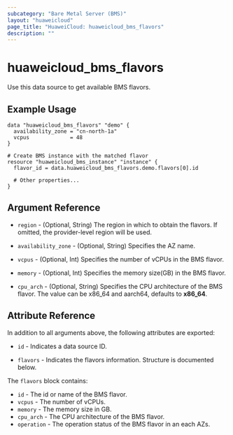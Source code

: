 ```yaml
---
subcategory: "Bare Metal Server (BMS)"
layout: "huaweicloud"
page_title: "HuaweiCloud: huaweicloud_bms_flavors"
description: ""
---
```


# huaweicloud_bms_flavors

Use this data source to get available BMS flavors.

## Example Usage

```hcl
data "huaweicloud_bms_flavors" "demo" {
  availability_zone = "cn-north-1a"
  vcpus             = 48
}

# Create BMS instance with the matched flavor
resource "huaweicloud_bms_instance" "instance" {
  flavor_id = data.huaweicloud_bms_flavors.demo.flavors[0].id

  # Other properties...
}
```

## Argument Reference

* `region` - (Optional, String) The region in which to obtain the flavors.
  If omitted, the provider-level region will be used.

* `availability_zone` - (Optional, String) Specifies the AZ name.

* `vcpus` - (Optional, Int) Specifies the number of vCPUs in the BMS flavor.

* `memory` - (Optional, Int) Specifies the memory size(GB) in the BMS flavor.

* `cpu_arch` - (Optional, String) Specifies the CPU architecture of the BMS flavor.
  The value can be x86_64 and aarch64, defaults to **x86_64**.

## Attribute Reference

In addition to all arguments above, the following attributes are exported:

* `id` - Indicates a data source ID.

* `flavors` - Indicates the flavors information. Structure is documented below.

The `flavors` block contains:

* `id` - The id or name of the BMS flavor.
* `vcpus` - The number of vCPUs.
* `memory` - The memory size in GB.
* `cpu_arch` - The CPU architecture of the BMS flavor.
* `operation` - The operation status of the BMS flavor in an each AZs.
